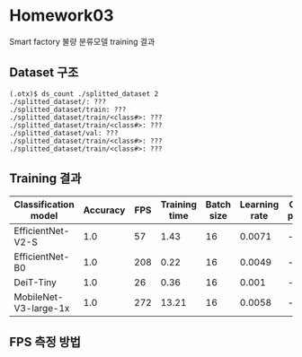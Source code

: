 # Homework03
Smart factory 불량 분류모델 training 결과

## Dataset 구조
```
(.otx)$ ds_count ./splitted_dataset 2
./splitted_dataset/: ???
./splitted_dataset/train: ???​
./splitted_dataset/train/<class#>: ???​
./splitted_dataset/train/<class#>: ???​
./splitted_dataset/val: ???
./splitted_dataset/train/<class#>: ???​
./splitted_dataset/train/<class#>: ???​
```

## Training 결과
|Classification model|Accuracy|FPS|Training time|Batch size|Learning rate|Other prams|
|----|----|----|----|----|----|----|
|EfficientNet-V2-S|1.0|57|1.43|16|0.0071|-|
|EfficientNet-B0|1.0|208|0.22|16|0.0049|-|
|DeiT-Tiny|1.0|26|0.36|16|0.001|-|
|MobileNet-V3-large-1x|1.0|272|13.21|16|0.0058|-| 


## FPS 측정 방법
